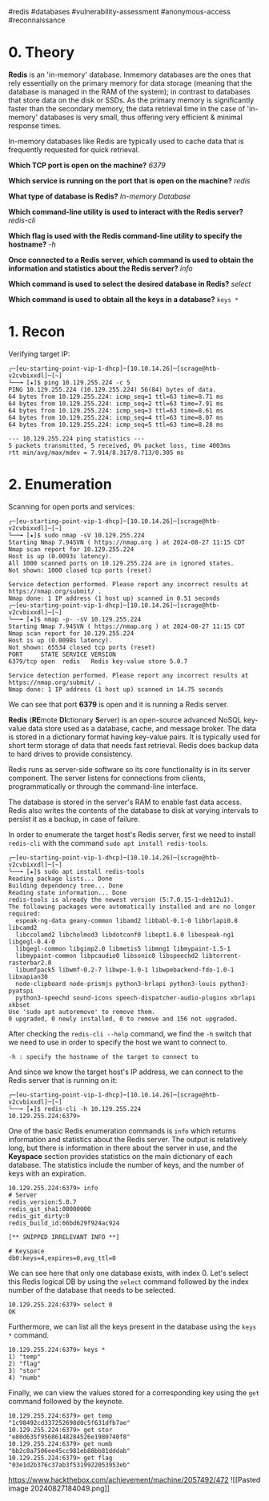 #redis #databases #vulnerability-assessment #anonymous-access #reconnaissance 

# 0. Theory

**Redis** is an 'in-memory' database. Inmemory databases are the ones that rely essentially on the primary memory for data storage (meaning that the database is managed in the RAM of the system); in contrast to databases that store data on the disk or SSDs. As the primary memory is significantly faster than the secondary memory, the data retrieval time in the case of 'in-memory' databases is very small, thus offering very efficient & minimal response times.

In-memory databases like Redis are typically used to cache data that is frequently requested for quick retrieval.


**Which TCP port is open on the machine?**
*6379*

**Which service is running on the port that is open on the machine?**
*redis*

**What type of database is Redis?**
*In-memory Database*

**Which command-line utility is used to interact with the Redis server?**
*redis-cli*

**Which flag is used with the Redis command-line utility to specify the hostname?**
*-h*

**Once connected to a Redis server, which command is used to obtain the information and statistics about the Redis server?**
*info*

**Which command is used to select the desired database in Redis?**
*select*

**Which command is used to obtain all the keys in a database?**
`keys *`

# 1. Recon

Verifying target IP:

	┌─[eu-starting-point-vip-1-dhcp]─[10.10.14.26]─[scrage@htb-v2cvbixxdl]─[~]
	└──╼ [★]$ ping 10.129.255.224 -c 5
	PING 10.129.255.224 (10.129.255.224) 56(84) bytes of data.
	64 bytes from 10.129.255.224: icmp_seq=1 ttl=63 time=8.71 ms
	64 bytes from 10.129.255.224: icmp_seq=2 ttl=63 time=7.91 ms
	64 bytes from 10.129.255.224: icmp_seq=3 ttl=63 time=8.61 ms
	64 bytes from 10.129.255.224: icmp_seq=4 ttl=63 time=8.07 ms
	64 bytes from 10.129.255.224: icmp_seq=5 ttl=63 time=8.28 ms
	
	--- 10.129.255.224 ping statistics ---
	5 packets transmitted, 5 received, 0% packet loss, time 4003ms
	rtt min/avg/max/mdev = 7.914/8.317/8.713/0.305 ms


# 2. Enumeration

Scanning for open ports and services:

	┌─[eu-starting-point-vip-1-dhcp]─[10.10.14.26]─[scrage@htb-v2cvbixxdl]─[~]
	└──╼ [★]$ sudo nmap -sV 10.129.255.224
	Starting Nmap 7.94SVN ( https://nmap.org ) at 2024-08-27 11:15 CDT
	Nmap scan report for 10.129.255.224
	Host is up (0.0093s latency).
	All 1000 scanned ports on 10.129.255.224 are in ignored states.
	Not shown: 1000 closed tcp ports (reset)
	
	Service detection performed. Please report any incorrect results at https://nmap.org/submit/ .
	Nmap done: 1 IP address (1 host up) scanned in 0.51 seconds
	┌─[eu-starting-point-vip-1-dhcp]─[10.10.14.26]─[scrage@htb-v2cvbixxdl]─[~]
	└──╼ [★]$ nmap -p- -sV 10.129.255.224
	Starting Nmap 7.94SVN ( https://nmap.org ) at 2024-08-27 11:15 CDT
	Nmap scan report for 10.129.255.224
	Host is up (0.0098s latency).
	Not shown: 65534 closed tcp ports (reset)
	PORT     STATE SERVICE VERSION
	6379/tcp open  redis   Redis key-value store 5.0.7
	
	Service detection performed. Please report any incorrect results at https://nmap.org/submit/ .
	Nmap done: 1 IP address (1 host up) scanned in 14.75 seconds

We can see that port **6379** is open and it is running a Redis server.

**Redis** (**RE**mote **DI**ctionary **S**erver) is an open-source advanced NoSQL key-value data store used as a database, cache, and message broker. The data is stored in a dictionary format having key-value pairs. It is typically used for short term storage of data that needs fast retrieval. Redis does backup data to hard drives to provide consistency.

Redis runs as server-side software so its core functionality is in its server component. The server listens for connections from clients, programmatically or through the command-line interface.

The database is stored in the server's RAM to enable fast data access. Redis also writes the contents of the database to disk at varying intervals to persist it as a backup, in case of failure.

In order to enumerate the target host's Redis server, first we need to install `redis-cli` with the command `sudo apt install redis-tools`.

	┌─[eu-starting-point-vip-1-dhcp]─[10.10.14.26]─[scrage@htb-v2cvbixxdl]─[~]
	└──╼ [★]$ sudo apt install redis-tools
	Reading package lists... Done
	Building dependency tree... Done
	Reading state information... Done
	redis-tools is already the newest version (5:7.0.15-1~deb12u1).
	The following packages were automatically installed and are no longer required:
	  espeak-ng-data geany-common libamd2 libbabl-0.1-0 libbrlapi0.8 libcamd2
	  libccolamd2 libcholmod3 libdotconf0 libept1.6.0 libespeak-ng1 libgegl-0.4-0
	  libgegl-common libgimp2.0 libmetis5 libmng1 libmypaint-1.5-1
	  libmypaint-common libpcaudio0 libsonic0 libspeechd2 libtorrent-rasterbar2.0
	  libumfpack5 libwmf-0.2-7 libwpe-1.0-1 libwpebackend-fdo-1.0-1 libxapian30
	  node-clipboard node-prismjs python3-brlapi python3-louis python3-pyatspi
	  python3-speechd sound-icons speech-dispatcher-audio-plugins xbrlapi xkbset
	Use 'sudo apt autoremove' to remove them.
	0 upgraded, 0 newly installed, 0 to remove and 156 not upgraded.

After checking the `redis-cli --help` command, we find the `-h` switch that we need to use in order to specify the host we want to connect to.

	-h : specify the hostname of the target to connect to

And since we know the target host's IP address, we can connect to the Redis server that is running on it:

	┌─[eu-starting-point-vip-1-dhcp]─[10.10.14.26]─[scrage@htb-v2cvbixxdl]─[~]
	└──╼ [★]$ redis-cli -h 10.129.255.224
	10.129.255.224:6379> 

One of the basic Redis enumeration commands is `info` which returns information and statistics about the Redis server. The output is relatively long, but there is information in there about the server in use, and the **Keyspace** section provides statistics on the main dictionary of each database. The statistics include the number of keys, and the number of keys with an expiration.

	10.129.255.224:6379> info
	# Server
	redis_version:5.0.7
	redis_git_sha1:00000000
	redis_git_dirty:0
	redis_build_id:66bd629f924ac924
	
	[** SNIPPED IRRELEVANT INFO **]
	
	# Keyspace
	db0:keys=4,expires=0,avg_ttl=0

We can see here that only one database exists, with index 0.
Let's select this Redis logical DB by using the `select` command followed by the index number of the database that needs to be selected.

	10.129.255.224:6379> select 0
	OK

Furthermore, we can list all the keys present in the database using the `keys *` command.

	10.129.255.224:6379> keys *
	1) "temp"
	2) "flag"
	3) "stor"
	4) "numb"

Finally, we can view the values stored for a corresponding key using the `get` command followed by the keynote.

	10.129.255.224:6379> get temp
	"1c98492cd337252698d0c5f631dfb7ae"
	10.129.255.224:6379> get stor
	"e80d635f95686148284526e1980740f8"
	10.129.255.224:6379> get numb
	"bb2c8a7506ee45cc981eb88bb81dddab"
	10.129.255.224:6379> get flag
	"03e1d2b376c37ab3f5319922053953eb"


https://www.hackthebox.com/achievement/machine/2057492/472
![[Pasted image 20240827184049.png]]